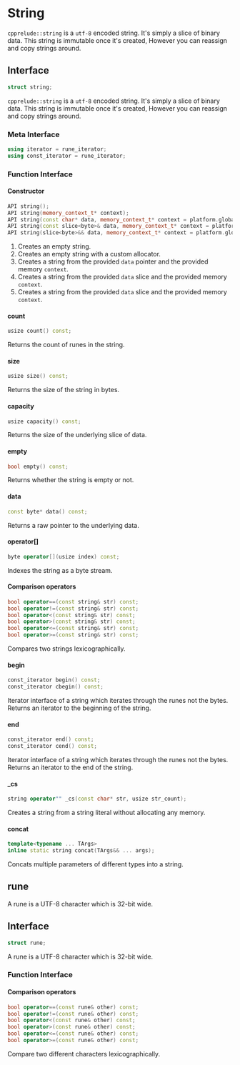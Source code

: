 # String

`cpprelude::string` is a `utf-8` encoded string. It's simply a slice of binary data. This string is immutable once it's created, However you can reassign and copy strings around.

## Interface

```C++
struct string;
```

`cpprelude::string` is a `utf-8` encoded string. It's simply a slice of binary data. This string is immutable once it's created, However you can reassign and copy strings around.

### Meta Interface

```C++
using iterator = rune_iterator;
using const_iterator = rune_iterator;
```

### Function Interface

#### Constructor

```C++
API string();
API string(memory_context_t* context);
API string(const char* data, memory_context_t* context = platform.global_memory);
API string(const slice<byte>& data, memory_context_t* context = platform.global_memory);
API string(slice<byte>&& data, memory_context_t* context = platform.global_memory);
```

1. Creates an empty string.
2. Creates an empty string with a custom allocator.
3. Creates a string from the provided `data` pointer and the provided memory `context`.
4. Creates a string from the provided `data` slice and the provided memory `context`.
5. Creates a string from the provided `data` slice and the provided memory `context`.

#### count

```C++
usize count() const;
```

Returns the count of runes in the string.

#### size

```C++
usize size() const;
```

Returns the size of the string in bytes.

#### capacity

```C++
usize capacity() const;
```

Returns the size of the underlying slice of data.

#### empty

```C++
bool empty() const;
```

Returns whether the string is empty or not.

#### data

```C++
const byte* data() const;
```

Returns a raw pointer to the underlying data.

#### operator[]

```C++
byte operator[](usize index) const;
```

Indexes the string as a byte stream.

#### Comparison operators

```C++
bool operator==(const string& str) const;
bool operator!=(const string& str) const;
bool operator<(const string& str) const;
bool operator>(const string& str) const;
bool operator<=(const string& str) const;
bool operator>=(const string& str) const;
```

Compares two strings lexicographically.

#### begin

```C++
const_iterator begin() const;
const_iterator cbegin() const;
```

Iterator interface of a string which iterates through the runes not the bytes. Returns an iterator to the beginning of the string.

#### end

```C++
const_iterator end() const;
const_iterator cend() const;
```

Iterator interface of a string which iterates through the runes not the bytes. Returns an iterator to the end of the string.

#### _cs

```C++
string operator"" _cs(const char* str, usize str_count);
```

Creates a string from a string literal without allocating any memory.

#### concat

```C++
template<typename ... TArgs>
inline static string concat(TArgs&& ... args);
```

Concats multiple parameters of different types into a string.

## rune

A rune is a UTF-8 character which is 32-bit wide.

## Interface

```c++
struct rune;
```

A rune is a UTF-8 character which is 32-bit wide.

### Function Interface

#### Comparison operators

```C++
bool operator==(const rune& other) const;
bool operator!=(const rune& other) const;
bool operator<(const rune& other) const;
bool operator>(const rune& other) const;
bool operator<=(const rune& other) const;
bool operator>=(const rune& other) const;
```

Compare two different characters lexicographically.